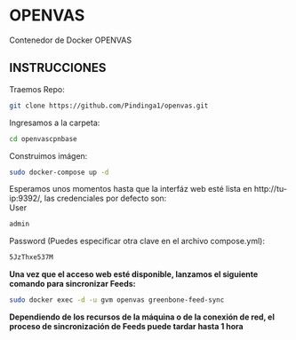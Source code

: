 # OPENVAS
Contenedor de Docker OPENVAS
## INSTRUCCIONES

Traemos Repo:
``` bash
git clone https://github.com/Pindinga1/openvas.git
```

Ingresamos a la carpeta:
``` bash
cd openvascpnbase
```

Construimos imágen:
``` bash
sudo docker-compose up -d  
```
Esperamos unos momentos hasta que la interfáz web esté lista en http://tu-ip:9392/, las credenciales por defecto son:  
User  
``` bash
admin
```  
Password  (Puedes especificar otra clave en el archivo compose.yml):  
``` bash
5JzThxe537M
```  
**Una vez que el acceso web esté disponible, lanzamos el siguiente comando para sincronizar Feeds:**  
``` bash
sudo docker exec -d -u gvm openvas greenbone-feed-sync
```  
**Dependiendo de los recursos de la máquina o de la conexión de red, el proceso de sincronización de Feeds puede tardar hasta 1 hora**